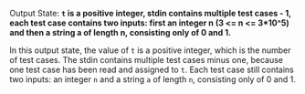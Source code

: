 Output State: **`t` is a positive integer, stdin contains multiple test cases - 1, each test case contains two inputs: first an integer n (3 <= n <= 3*10^5) and then a string a of length n, consisting only of 0 and 1.**

In this output state, the value of `t` is a positive integer, which is the number of test cases. The stdin contains multiple test cases minus one, because one test case has been read and assigned to `t`. Each test case still contains two inputs: an integer `n` and a string `a` of length `n`, consisting only of 0 and 1.